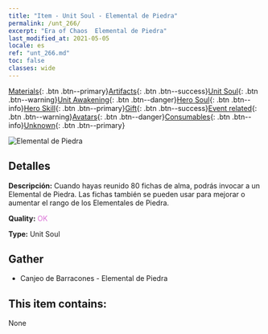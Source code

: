 ```yaml
---
title: "Item - Unit Soul - Elemental de Piedra"
permalink: /unt_266/
excerpt: "Era of Chaos  Elemental de Piedra"
last_modified_at: 2021-05-05
locale: es
ref: "unt_266.md"
toc: false
classes: wide
---
```

 [Materials](/ItemsES/){: .btn .btn--primary}[Artifacts](/ItemsES/Artifacts/){: .btn .btn--success}[Unit Soul](/ItemsES/UnitSoul/){: .btn .btn--warning}[Unit Awakening](/ItemsES/UnitAwakening/){: .btn .btn--danger}[Hero Soul](/ItemsES/HeroSoul/){: .btn .btn--info}[Hero Skill](/ItemsES/HeroSkill/){: .btn .btn--primary}[Gift](/ItemsES/Gift/){: .btn .btn--success}[Event related](/ItemsES/Events/){: .btn .btn--warning}[Avatars](/ItemsES/Avatars/){: .btn .btn--danger}[Consumables](/ItemsES/Consumables/){: .btn .btn--info}[Unknown](/ItemsES/Unknown/){: .btn .btn--primary}

 ![Elemental de Piedra](/images/u/ti_shiyuansu.jpg)

## Detalles
 **Descripción:** Cuando hayas reunido 80 fichas de alma, podrás invocar a un Elemental de Piedra. Las fichas también se pueden usar para mejorar o aumentar el rango de los Elementales de Piedra.

 **Quality:** <span style="color: #DA70D6">OK</span>

 **Type:** Unit Soul

## Gather

*    Canjeo de Barracones - Elemental de Piedra 

## This item contains:

  None

